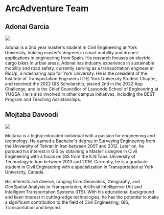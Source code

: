 # ArcAdventure Team

## Adonai Garcia
![](https://media.licdn.com/dms/image/C5603AQHINUdtLdRohA/profile-displayphoto-shrink_200_200/0/1663339914075?e=1686787200&v=beta&t=tKaVYCpReGwq8lCOH_iXwooljn28bRQ3Ip66izD0IfA)

Adonai is a 2nd year master's student in Civil Engineering at York University, holding master's degrees in smart mobility and drones' applications in engineering from Spain. His research focuses on electric cargo bikes in urban areas. Adonai has industry experience in sustainable mobility and road safety, currently serving as a transportation engineer at RidUp, a ridesharing app for York University. He is the president of the Institute of Transportation Engineers (ITE) York University Student Chapter, and received the 2022 GIS Scholarship, placed 2nd in the 2022 App Challenge, and is the Chief Councillor of Lassonde School of Engineering at YUGSA. He is also involved in other campus initiatives, including the BEST Program and Teaching Assistanships.

## Mojtaba Davoodi
![](https://media.licdn.com/dms/image/C5103AQH3593v-cajGQ/profile-displayphoto-shrink_200_200/0/1578321508555?e=1686787200&v=beta&t=qZQckDa02emMXNQ6g4ho_gpIl1bqx8luRDGAoBWMPWo)

Mojtaba is a highly educated individual with a passion for engineering and technology. He earned a Bachelor's degree in Surveying Engineering from the University of Tehran in Iran between 2007 and 2012. Later on, he pursued his interest in GIS by obtaining a Master's degree in Civil Engineering with a focus on GIS from the K.N.Toosi University of Technology in Iran between 2013 and 2016. Currently, he is a graduate student in Civil Engineering with a specialization in Transportation at York University, Canada.

His interests are diverse, ranging from Geomatics,  Geography, and GeoSpatial Analysis to Transportation, Artificial Intelligence (AI) and Intelligent Transportation Systems (ITS). With his educational background and keen interest in cutting-edge technologies, he has the potential to make a significant contribution to the field of Civil Engineering, GIS, Transportation and beyond.
